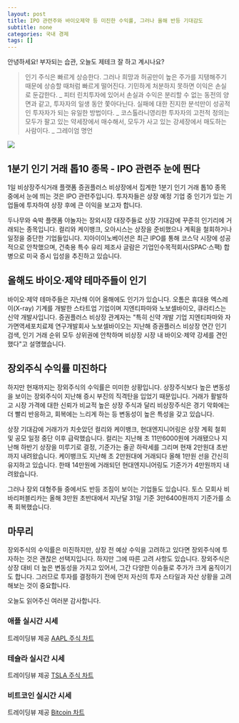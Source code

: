 ```yaml
---
layout: post
title: IPO 관련주와 바이오제약 등 미진한 수익률, 그러나 올해 반등 기대감도
subtitle: none
categories: 국내 경제
tags: []
---
```


안녕하세요! 부자되는 습관, 오늘도 제테크 잘 하고 계시나요?

> 인기 주식은 빠르게 상승한다. 그러나 희망과 허공만이 높은 주가를 지탱해주기 때문에 상승할 때처럼 빠르게 떨어진다. 기민하게 처분하지 못하면 이익은 손실로 둔갑한다. _ 피터 린치투자에 있어서 손실과 수익은 분리할 수 없는 동전의 양면과 같고, 투자자의 일생 동안 쫓아다닌다. 실패에 대한 진지한 분석만이 성공적인 투자자가 되는 유일한 방법이다. _ 코스톨라니영리한 투자자의 고전적 정의는 모두가 팔고 있는 약세장에서 매수해서, 모두가 사고 있는 강세장에서 매도하는 사람이다. _ 그레이엄 명언






![](https://source.unsplash.com/800x450/?luxury)

##  1분기 인기 거래 톱10 종목 - IPO 관련주 눈에 띈다

1일 비상장주식거래 플랫폼 증권플러스 비상장에서 집계한 1분기 인기 거래 톱10 종목 중에서 눈에 띄는 것은 IPO 관련주입니다. 투자자들은 상장 예정 기업 중 인기가 있는 기업들에 투자하여 상장 후에 큰 이익을 보고자 합니다.

두나무와 숙박 플랫폼 야놀자는 장외시장 대장주들로 상장 기대감에 꾸준히 인기리에 거래되는 종목입니다. 컬리와 케이뱅크, 오아시스는 상장을 준비했으나 계획을 철회하거나 일정을 중단한 기업들입니다. 지아이이노베이션은 최근 IPO를 통해 코스닥 시장에 성공적으로 안착했으며, 건축용 특수 유리 제조사 글람은 기업인수목적회사(SPAC·스팩) 합병으로 미국 증시 입성을 추진하고 있습니다.

## 올해도 바이오·제약 테마주들이 인기

바이오·제약 테마주들은 지난해 이어 올해에도 인기가 있습니다. 오톰은 휴대용 엑스레이(X-ray) 기계를 개발한 스타트업 기업이며 지엔티파마와 노보셀바이오, 큐라티스는 신약 개발사입니다. 증권플러스 비상장 관계자는 "특히 신약 개발 기업 지엔티파마와 자가면역세포치료제 연구개발회사 노보셀바이오는 지난해 증권플러스 비상장 연간 인기 검색, 인기 거래 순위 모두 상위권에 안착하며 비상장 시장 내 바이오·제약 강세를 견인했다"고 설명했습니다.

## 장외주식 수익률 미진하다

하지만 현재까지는 장외주식의 수익률은 미미한 상황입니다. 상장주식보다 높은 변동성을 보이는 장외주식이 지난해 증시 부진의 직격탄을 입었기 때문입니다. 거래가 활발하고 시장 가격에 대한 신뢰가 비교적 높은 상장 주식과 달리 비상장주식은 경기 악화에는 더 빨리 반응하고, 회복에는 느리게 하는 등 변동성이 높은 특성을 갖고 있습니다.

상장 기대감에 거래가가 치솟았던 컬리와 케이뱅크, 현대엔지니어링은 상장 계획 철회 및 공모 일정 중단 이후 급락했습니다. 컬리는 지난해 초 11만6000원에 거래됐으나 지난해 하반기 상장을 미루기로 결정, 기준가는 줄곧 하락세를 그리며 현재 2만원대 초반까지 내려왔습니다. 케이뱅크도 지난해 초 2만원대에 거래되다 올해 1만원 선을 간신히 유지하고 있습니다. 한때 14만원에 거래되던 현대엔지니어링도 기준가가 4만원까지 내려왔습니다.

그러나 장외 대형주들 중에서도 반등 조짐이 보이는 기업들도 있습니다. 토스 모회사 비바리퍼블리카는 올해 3만원 초반대에서 지난달 31일 기준 3만6400원까지 기준가를 소폭 회복했습니다. 

## 마무리

장외주식의 수익률은 미진하지만, 상장 전 예상 수익을 고려하고 있다면 장외주식에 투자하는 것은 괜찮은 선택지입니다. 하지만 그에 따른 고려 사항도 있습니다. 장외주식은 상장 대비 더 높은 변동성을 가지고 있어서, 그간 다양한 이슈들로 주가가 크게 움직이기도 합니다. 그러므로 투자를 결정하기 전에 먼저 자신의 투자 스타일과 자산 상황을 고려해보는 것이 중요합니다.

오늘도 읽어주신 여러분 감사합니다.

### 애플 실시간 시세


<!-- TradingView Widget BEGIN -->
<div class="tradingview-widget-container">
  <div id="tradingview_6a264"></div>
  <div class="tradingview-widget-copyright">트레이딩뷰 제공 <a href="https://kr.tradingview.com/symbols/NASDAQ-AAPL/" rel="noopener" target="_blank"><span class="blue-text">AAPL 주식 차트</span></a></div>
  <script type="text/javascript" src="https://s3.tradingview.com/tv.js"></script>
  <script type="text/javascript">
  new TradingView.widget(
  {
  "autosize": true,
  "symbol": "NASDAQ:AAPL",
  "interval": "D",
  "timezone": "Asia/Seoul",
  "theme": "light",
  "style": "1",
  "locale": "kr",
  "toolbar_bg": "#f1f3f6",
  "enable_publishing": false,
  "hide_top_toolbar": true,
  "hide_legend": true,
  "save_image": false,
  "container_id": "tradingview_6a264"
}
  );
  </script>
</div>
<!-- TradingView Widget END -->


### 테슬라 실시간 시세


<!-- TradingView Widget BEGIN -->
<div class="tradingview-widget-container">
  <div id="tradingview_39d77"></div>
  <div class="tradingview-widget-copyright">트레이딩뷰 제공 <a href="https://kr.tradingview.com/symbols/NASDAQ-TSLA/" rel="noopener" target="_blank"><span class="blue-text">TSLA 주식 차트</span></a></div>
  <script type="text/javascript" src="https://s3.tradingview.com/tv.js"></script>
  <script type="text/javascript">
  new TradingView.widget(
  {
  "autosize": true,
  "symbol": "NASDAQ:TSLA",
  "interval": "D",
  "timezone": "Asia/Seoul",
  "theme": "light",
  "style": "1",
  "locale": "kr",
  "toolbar_bg": "#f1f3f6",
  "enable_publishing": false,
  "hide_top_toolbar": true,
  "hide_legend": true,
  "save_image": false,
  "container_id": "tradingview_39d77"
}
  );
  </script>
</div>
<!-- TradingView Widget END -->


### 비트코인 실시간 시세


<!-- TradingView Widget BEGIN -->
<div class="tradingview-widget-container">
  <div id="tradingview_3f91e"></div>
  <div class="tradingview-widget-copyright">트레이딩뷰 제공 <a href="https://kr.tradingview.com/symbols/BTCUSD/?exchange=BITSTAMP" rel="noopener" target="_blank"><span class="blue-text">Bitcoin 차트</span></a></div>
  <script type="text/javascript" src="https://s3.tradingview.com/tv.js"></script>
  <script type="text/javascript">
  new TradingView.widget(
  {
  "autosize": true,
  "symbol": "BITSTAMP:BTCUSD",
  "interval": "D",
  "timezone": "Asia/Seoul",
  "theme": "light",
  "style": "1",
  "locale": "kr",
  "toolbar_bg": "#f1f3f6",
  "enable_publishing": false,
  "hide_top_toolbar": true,
  "hide_legend": true,
  "save_image": false,
  "container_id": "tradingview_3f91e"
}
  );
  </script>
</div>
<!-- TradingView Widget END -->

